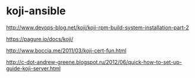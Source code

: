# koji-ansible

http://www.devops-blog.net/koji/koji-rpm-build-system-installation-part-2

https://pagure.io/docs/koji/

http://www.boccia.me/2011/03/koji-cert-fun.html

http://c-dot-andrew-greene.blogspot.ru/2012/06/quick-how-to-set-up-guide-koji-server.html
